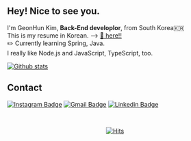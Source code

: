 ## Hey! Nice to see you.
I'm GeonHun Kim, **Back-End developlor**, from South Korea🇰🇷 <br>
This is my resume in Korean. --> [📜 here!!](https://www.notion.so/dnatuna/Back-End-Engineer-8b38348d3eb34ceea9c453974f5987dd) <br>
✏️ Currently learning Spring, Java. <br>
I really like Node.js and JavaScript, TypeScript, too.

[![Github stats](https://github-readme-stats.vercel.app/api?username=DNATUNA&cound_private=true&show_icons=true)](https://github.com/anuraghazra/github-readme-stats)

## Contact
[![Instagram Badge](https://img.shields.io/badge/-Instagram-dd2a7b?style=flat-square&logo=instagram&logoColor=white)](https://www.instagram.com/_tuna__hun/?hl=ko)
[![Gmail Badge](https://img.shields.io/badge/Gmail-d14836?style=flat-square&logo=Gmail&logoColor=white)](mailto:dnatuna123@gmail.com)
[![Linkedin Badge](https://img.shields.io/badge/-LinkedIn-0077B5?style=flat-square&logo=Linkedin&logoColor=white)](https://www.linkedin.com/in/DNATUNA/)

<br>
<div align=center>
  
  [![Hits](https://hits.seeyoufarm.com/api/count/incr/badge.svg?url=https%3A%2F%2Fgithub.com%2FJuYeong0413%2Fhit-counter&count_bg=%23E85A71&title_bg=%23A5D296&icon=&icon_color=%23E7E7E7&title=hits&edge_flat=false)](https://hits.seeyoufarm.com)
  
</div>
